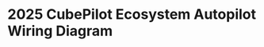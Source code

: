 # 2025 CubePilot Ecosystem Autopilot Wiring Diagram

<figure><img src="../.gitbook/assets/2025 CubePilot Ecosystem Autopilot Wiring Diagram（EN-RGB-4098x5464dpi）.jpg" alt=""><figcaption></figcaption></figure>
